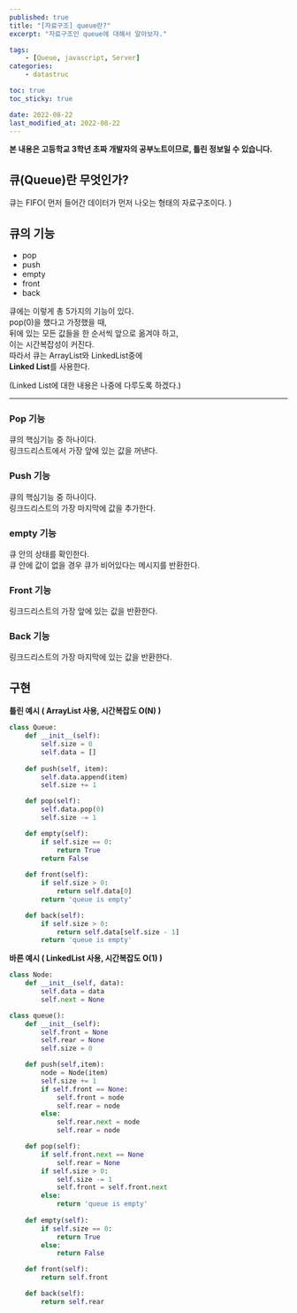 ```yaml
---
published: true
title: "[자료구조] queue란?"
excerpt: "자료구조인 queue에 대해서 알아보자."

tags:
    - [Queue, javascript, Server]
categories:
    - datastruc

toc: true
toc_sticky: true

date: 2022-08-22
last_modified_at: 2022-08-22
---
```


**본 내용은 고등학교 3학년 초짜 개발자의 공부노트이므로, 틀린 정보일 수 있습니다.**
  


## 큐(Queue)란 무엇인가?
큐는 FIFO( 먼저 들어간 데이터가 먼저 나오는 형태의 자료구조이다. )  
  

## 큐의 기능
- pop
- push
- empty
- front
- back

큐에는 이렇게 총 5가지의 기능이 있다.  
pop(0)을 했다고 가정했을 때,  
뒤에 있는 모든 값들을 한 순서씩 
앞으로 옮겨야 하고,  
이는 시간복잡성이 커진다.   
따라서 큐는 ArrayList와 LinkedList중에  
**Linked List**를 사용한다.  

(Linked List에 대한 내용은 나중에 다루도록 하겠다.)

------------------------------------

### **Pop 기능**
큐의 핵심기능 중 하나이다.  
링크드리스트에서 가장 앞에 있는 값을 꺼낸다.
  
### **Push 기능**
큐의 핵심기능 중 하나이다.  
링크드리스트의 가장 마지막에 값을 추가한다.
  
### **empty 기능**
큐 안의 상태를 확인한다.  
큐 안에 값이 없을 경우 큐가 비어있다는 메시지를 반환한다.
  
### **Front 기능**
링크드리스트의 가장 앞에 있는 값을 반환한다.
  
### **Back 기능**
링크드리스트의 가장 마지막에 있는 값을 반환한다.  
  
  
## 구현
**틀린 예시 ( ArrayList 사용, 시간복잡도 O(N) )**
```python
class Queue:
    def __init__(self):
        self.size = 0
        self.data = []
    
    def push(self, item):
        self.data.append(item)
        self.size += 1

    def pop(self):
        self.data.pop(0)
        self.size -= 1

    def empty(self):
        if self.size == 0:
            return True
        return False
    
    def front(self):
        if self.size > 0:
            return self.data[0]
        return 'queue is empty'

    def back(self):
        if self.size > 0:
            return self.data[self.size - 1]
        return 'queue is empty'
```
  
  
**바른 예시 ( LinkedList 사용, 시간복잡도 O(1) )**
```python
class Node:
    def __init__(self, data):
        self.data = data
        self.next = None

class queue():
    def __init__(self):
        self.front = None
        self.rear = None
        self.size = 0

    def push(self,item):
        node = Node(item)
        self.size += 1
        if self.front == None:
            self.front = node
            self.rear = node
        else:
            self.rear.next = node
            self.rear = node

    def pop(self):
        if self.front.next == None
            self.rear = None
        if self.size > 0:
            self.size -= 1
            self.front = self.front.next
        else:
            return 'queue is empty'
    
    def empty(self):
        if self.size == 0:
            return True
        else:
            return False

    def front(self):
        return self.front

    def back(self):
        return self.rear
```
